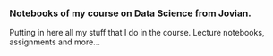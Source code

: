 ### Notebooks of my course on Data Science from Jovian.
Putting in here all my stuff that I do in the course. Lecture notebooks, assignments and more...
